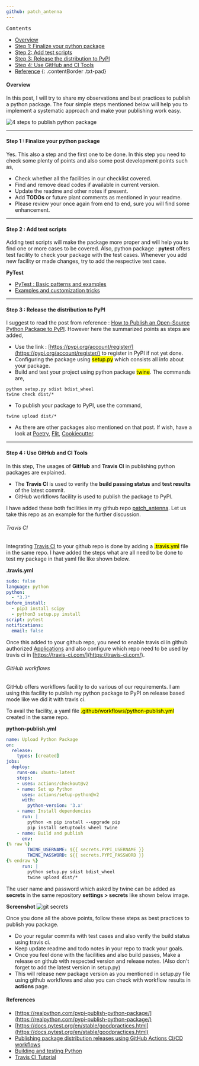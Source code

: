 ```yaml
---
github: patch_antenna
---
```


<kbd class="imgtitle">Contents</kbd>

- [Overview](#overview)
- [Step 1: Finalize your python package](#step-1--finalize-your-python-package)
- [Step 2: Add test scripts](#step-2--add-test-scripts)
- [Step 3: Release the distribution to PyPI](#step-3--release-the-distribution-to-pypi)
- [Step 4: Use GitHub and CI Tools](#step-4--use-github-and-ci-tools)
- [Reference](#references)
{: .contentBorder .txt-pad}


#### Overview

In this post, I will try to share my observations and best practices to publish a python package. The four simple steps
mentioned below will help you to implement a systematic approach and make your publishing work easy.  

![4 steps to publish python package](/images/post_img/PythonPackage.png)

---

#### Step 1 : Finalize your python package

Yes. This also a step and the first one to be done. In this step you need to check some plenty of points and also some
post development points such as,
 
- Check whether all the facilities in our checklist covered.
- Find and remove dead codes if available in current version.
- Update the readme and other notes if present.
- Add **TODOs** or future plant comments as mentioned in your readme.
- Please review your once again from end to end, sure you will find some enhancement.

---

#### Step 2 : Add test scripts

Adding test scripts will make the package more proper and will help you to find one or more cases to be covered. Also, python
package : **pytest** offers test facility to check your package with the test cases. Whenever you add new facility or made changes,
try to add the respective test case.

**PyTest**

- [PyTest : Basic patterns and examples](https://docs.pytest.org/en/6.2.x/example/simple.html)
- [Examples and customization tricks](https://docs.pytest.org/en/6.2.x/example/index.html)

---


#### Step 3 : Release the distribution to PyPI

I suggest to read the post from reference : [How to Publish an Open-Source Python Package to PyPI](https://realpython.com/pypi-publish-python-package/).
However here the summarized points as steps are added,

- Use the link : [https://pypi.org/account/register/](https://pypi.org/account/register/) to register in PyPI if not yet done.
- Configuring the package using <mark>setup.py</mark> which consists all info about your package.
- Build and test your project using python package <mark>twine</mark>. The commands are,

```
python setup.py sdist bdist_wheel
twine check dist/*
```

- To publish your package to PyPI, use the command,

```
twine upload dist/*
```

- As there are other packages also mentioned on that post. If wish, have a look at [Poetry](https://python-poetry.org/), 
[Flit](https://flit.readthedocs.io/en/latest/), [Cookiecutter](https://cookiecutter.readthedocs.io/).

---


#### Step 4 : Use GitHub and CI Tools

In this step, The usages of **GitHub** and **Travis CI** in publishing python packages are explained.

- The **Travis CI** is used to verify the **build passing status** and **test results** of the latest commit.
- GitHub workflows facility is used to publish the package to PyPI.

I have added these both facilities in my github repo [patch_antenna](https://github.com/bhachauk/patch_antenna). 
Let us take this repo as an example for the further discussion.

###### Travis CI

Integrating [Travis CI](https://travis-ci.org/) to your github repo is done by adding a <mark>.travis.yml</mark> file in the same repo.
I have added the steps what are all need to be done to test my package in that yaml file like shown below. 

**.travis.yml**

```yaml
sudo: false
language: python
python:
  - "3.7"
before_install:
  - pip3 install scipy
  - python3 setup.py install
script: pytest
notifications:
  email: false
```

Once this added to your github repo, you need to enable travis ci in github authorized [Applications](https://github.com/settings/applications) and
also configure which repo need to be used by travis ci in [https://travis-ci.com/](https://travis-ci.com/).

###### GitHub workflows

GitHub offers workflows facility to do various of our requirements. I am using this facility to publish my python package
to PyPI on release based mode like we did it with travis ci. 

To avail the facility, a yaml file <mark>.github/workflows/python-publish.yml</mark> created in the same repo.

**python-publish.yml**

```yaml
name: Upload Python Package              
on:
  release:
    types: [created]
jobs:
  deploy:
    runs-on: ubuntu-latest
    steps:
    - uses: actions/checkout@v2
    - name: Set up Python
      uses: actions/setup-python@v2
      with:
        python-version: '3.x'
    - name: Install dependencies
      run: |
        python -m pip install --upgrade pip
        pip install setuptools wheel twine
    - name: Build and publish
      env:
{% raw %}
        TWINE_USERNAME: ${{ secrets.PYPI_USERNAME }}
        TWINE_PASSWORD: ${{ secrets.PYPI_PASSWORD }}
{% endraw %}
      run: |
        python setup.py sdist bdist_wheel
        twine upload dist/*
```

The user name and password which asked by twine can be added as **secrets** in the same repository **settings > secrets** like shown below image.

**Screenshot**
![git secrets](/images/post_img/github_secrets.png)

Once you done all the above points, follow these steps as best practices to publish you package.

- Do your regular commits with test cases and also verify the build status using travis ci.
- Keep update readme and todo notes in your repo to track your goals.
- Once you feel done with the facilities and also build passes, Make a release on github with respected version and release notes. (Also don't forget to add the latest version in setup.py)
- This will release new package version as you mentioned in setup.py file using github workflows and also you can check with workflow results in **actions** page.

#### References

- [https://realpython.com/pypi-publish-python-package/](https://realpython.com/pypi-publish-python-package/)
- [https://docs.pytest.org/en/stable/goodpractices.html](https://docs.pytest.org/en/stable/goodpractices.html)
- [Publishing package distribution releases using GitHub Actions CI/CD workflows](https://packaging.python.org/guides/publishing-package-distribution-releases-using-github-actions-ci-cd-workflows/)
- [Building and testing Python](https://docs.github.com/en/actions/guides/building-and-testing-python)
- [Travis CI Tutorial](https://docs.travis-ci.com/user/tutorial/)